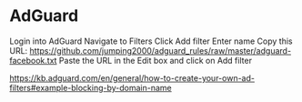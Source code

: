 # AdGuard

Login into AdGuard
Navigate to Filters
Click Add filter
Enter name
Copy this URL: https://github.com/jumping2000/adguard_rules/raw/master/adguard-facebook.txt
Paste the URL in the Edit box and click on Add filter

https://kb.adguard.com/en/general/how-to-create-your-own-ad-filters#example-blocking-by-domain-name
